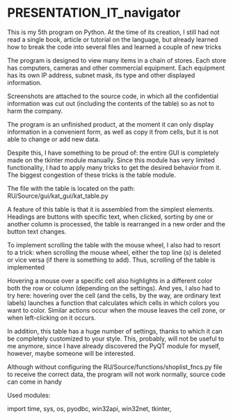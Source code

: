 # PRESENTATION_IT_navigator

This is my 5th program on Python. At the time of its creation,
I still had not read a single book, article or tutorial on the language,
but already learned how to break the code into several files and learned a couple of new tricks

The program is designed to view many items in a chain of stores.
Each store has computers, cameras and other commercial equipment.
Each equipment has its own IP address, subnet mask, its type and other displayed information.

Screenshots are attached to the source code, in which all the confidential information
was cut out (including the contents of the table) so as not to harm the company.

The program is an unfinished product, at the moment it can only display information in a convenient form,
as well as copy it from cells, but it is not able to change or add new data.

Despite this, I have something to be proud of:
the entire GUI is completely made on the tkinter module manually.
Since this module has very limited functionality, I had to apply many tricks to get the desired behavior
from it. The biggest congestion of these tricks is the table module.

The file with the table is located on the path: RU/Source/gui/kat_gui/kat_table.py

A feature of this table is that it is assembled from the simplest elements.
Headings are buttons with specific text, when clicked, sorting by one or another column is processed,
the table is rearranged in a new order and the button text changes.

To implement scrolling the table with the mouse wheel,
I also had to resort to a trick: when scrolling the mouse wheel, either the top line (s) is deleted
or vice versa (if there is something to add).
Thus, scrolling of the table is implemented

Hovering a mouse over a specific cell also highlights in a different color both the row or column (depending on the settings).
And yes, I also had to try here: hovering over the cell (and the cells, by the way, are ordinary text labels)
launches a function that calculates which cells in which colors you want to color. Similar actions occur when the mouse
leaves the cell zone, or when left-clicking on it occurs.

In addition, this table has a huge number of settings, thanks to which it can be completely customized to your style.
This, probably, will not be useful to me anymore, since I have already discovered the PyQT module for myself, however, maybe someone will be interested.

Although without configuring the RU/Source/functions/shoplist_fncs.py file to receive the correct data, the program will not work normally,
source code can come in handy

Used modules:

  import time,
  sys,
  os,
  pyodbc,
  win32api,
  win32net,
  tkinter,
